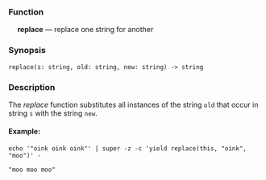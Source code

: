 ### Function

&emsp; **replace** &mdash; replace one string for another

### Synopsis

```
replace(s: string, old: string, new: string) -> string
```

### Description

The _replace_ function substitutes all instances of the string `old`
that occur in string `s` with the string `new`.

#### Example:

```mdtest-command
echo '"oink oink oink"' | super -z -c 'yield replace(this, "oink", "moo")' -
```

```mdtest-output
"moo moo moo"
```
